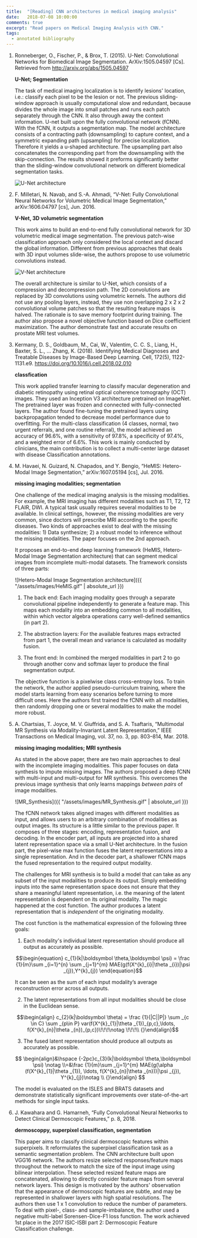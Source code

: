 ```yaml
---
title:  "[Reading] CNN architectures in medical imaging analysis"
date:   2018-07-08 10:00:00
comments: true
excerpt: "Read papers on Medical Imaging Analysis with CNN."
tags:
  - annotated bibliography
---
```




1. Ronneberger, O., Fischer, P., & Brox, T. (2015). U-Net: Convolutional Networks for Biomedical Image Segmentation. ArXiv:1505.04597 [Cs]. Retrieved from http://arxiv.org/abs/1505.04597


    **U-Net; Segmentation**

    The task of medical imaging localization is to identify lesions' location, i.e.: classify each pixel to be the lesion or not. The previous sliding-window approach is usually computational slow and redundant, because divides the whole image into small patches and runs each patch separately through the CNN. It also through away the context information. U-net built upon the fully convolutional network (fCNN). With the fCNN, it outputs a segmentation map. The model architecture consists of a contracting path (downsampling) to capture context, and a symmetric expanding path (upsampling) for precise localization. Therefore it yields a u-shaped architecture. The upsampling part also concatenates the corresponding part from the downsampling with the skip-connection. The results showed it preforms significantly better than the sliding-window convolutional network on different biomedical segmentation tasks.

    ![U-Net architecture](https://lmb.informatik.uni-freiburg.de/people/ronneber/u-net/u-net-architecture.png)

1. F. Milletari, N. Navab, and S.-A. Ahmadi, “V-Net: Fully Convolutional Neural Networks for Volumetric Medical Image Segmentation,” arXiv:1606.04797 [cs], Jun. 2016.

    **V-Net, 3D volumetric segmentation**

    This work aims to build an end-to-end fully convolutional network for 3D volumetric medical image segmentation. The previous patch-wise classification approach only considered the local context and discard the global information. Different from previous approaches that deals with 3D input volumes slide-wise, the authors propose to use volumetric convolutions instead.


    ![V-Net architecture](https://vitalab.github.io/deep-learning/images/vnet/vnet.png)

     The overall architecture is similar to U-Net, which consists of a compression and decompression path. The 2D convolutions are replaced by 3D convolutions using volumetric kernels. The authors did not use any pooling layers, instead, they use non overlapping 2 x 2 x 2 convolutional volume patches so that the resulting feature maps is halved. The rationale is to save memory footprint during training. The author also propose a novel objective function based on Dice coefficient maximization. The author demonstrate fast and accurate results on prostate MRI test volumes.



1. Kermany, D. S., Goldbaum, M., Cai, W., Valentim, C. C. S., Liang, H., Baxter, S. L., … Zhang, K. (2018). Identifying Medical Diagnoses and Treatable Diseases by Image-Based Deep Learning. Cell, 172(5), 1122-1131.e9. https://doi.org/10.1016/j.cell.2018.02.010

    **classfication**

    This work applied transfer learning to classify macular degeneration and diabetic retinopathy using retinal optical coherence tomography (OCT) images. They used an Inception V3 architecture pretrained on ImageNet. The pretrained layer was frozen and connected with fully-connected layers. The author found fine-tuning the pretrained layers using backpropagation tended to decrease model performance due to overfitting. For the multi-class classification (4 classes, normal, two urgent referrals, and one routine referral), the model achieved an accuracy of 96.6%, with a sensitivity of 97.8%, a specificity of 97.4%, and a weighted error of 6.6%. This work is mainly conducted by clinicians, the main contribution is to collect a multi-center large dataset with disease Classification annotations.


1. M. Havaei, N. Guizard, N. Chapados, and Y. Bengio, “HeMIS: Hetero-Modal Image Segmentation,” arXiv:1607.05194 [cs], Jul. 2016.

    **missing imaging modalities; segmentation**

    One challenge of the medical imaging analysis is the missing modalities. For example, the MRI imaging has different modalities such as T1, T2, T2 FLAIR, DWI. A typical task usually requires several modalities to be available. In clinical settings, however, the missing modalities are very common, since doctors will prescribe MRI according to the specific diseases. Two kinds of approaches exist to deal with the missing modalities: 1) Data synthesize; 2) a robust model to inference without the missing modalities. The paper focuses on the 2nd approach.

    It proposes an end-to-end deep learning framework (HeMIS, Hetero-Modal Image Segmentation architecture) that can segment medical images from incomplete multi-modal datasets. The framework consists of three parts:

    ![Hetero-Modal Image Segmentation architecture]({{ "/assets/images/HeMIS.gif" | absolute_url }})

    1. The back end: Each imaging modality goes through a separate convolutional pipeline independently to generate a feature map. This maps each modality into an embedding common to all modalities, within which vector algebra operations carry well-defined semantics (in part 2).

    2. The abstraction layers: For the available features maps extracted from part 1, the overall mean and variance is calculated as modality fusion.

    3. The front end: In combined the merged modalities in part 2 to go through another conv and softmax layer to produce the final segmentation output.

    The objective function is a pixelwise class cross-entropy loss. To train the network, the author applied pseudo-curriculum training, where the model starts learning from easy scenarios before turning to more difficult ones. Here the authors first trained the fCNN with all modalities, then randomly dropping one or several modalities to make the model more robust.



1. A. Chartsias, T. Joyce, M. V. Giuffrida, and S. A. Tsaftaris, “Multimodal MR Synthesis via Modality-Invariant Latent Representation,” IEEE Transactions on Medical Imaging, vol. 37, no. 3, pp. 803–814, Mar. 2018.

    **missing imaging modalities; MRI synthesis**

    As stated in the above paper, there are two main approaches to deal with the incomplete imaging modalities. This paper focuses on data synthesis to impute missing images. The authors proposed a deep fCNN with multi-input and multi-output for MR synthesis. This overcomes the previous image synthesis that only learns mappings *between pairs* of image modalities.

    ![MR_Synthesis]({{ "/assets/images/MR_Synthesis.gif" | absolute_url }})

    The fCNN network takes aligned images with different modalities as input, and allows users to an arbitrary combination of modalities as output images. Its structure is a little similar to the previous paper. It composes of three stages: encoding, representation fusion, and decoding. In the encoder part, all inputs are projected into a shared latent representation space via a small U-Net architecture. In the fusion part, the pixel-wise max function fuses the latent representations into a single representation. And in the decoder part, a shallower fCNN maps the fused representation to the required output modality.

    The challenges for MRI synthesis is to build a model that can take as any subset of the input modalities to produce its output. Simply embedding inputs into the same representation space does not ensure that they share a meaningful latent representation, i.e. the meaning of the latent representation is dependent on its original modality. The magic happened at the cost function. The author produces a latent representation that is *independent* of the originating modality.

    The cost function is the mathematical expression of the following three goals:

    1) Each modality's individual latent representation should produce all output as accurately as possible.

    $$\begin{equation} c_{1}(k|\boldsymbol \theta,\boldsymbol \psi) = \frac {1}{m}\sum _{i=1}^{n} \sum _{j=1}^{m} MAE(g(f(X^{k}_{i}|\theta _{i})|\psi _{j}),Y^{k}_{j}) \end{equation}$$


    It can be seen as the sum of each input modality’s average reconstruction error across all outputs.

    2) The latent representations from all input modalities should be close in the Euclidean sense.

    $$\begin{align} c_{2}(k|\boldsymbol \theta) = \frac {1}{|C||P|} \sum _{c \in C} \sum _{p\in P} var(f(X^{k}_{1}|\theta _{1})_{p,c},\ldots, f(X^{k}_{n}|\theta _{n})_{p,c})\!\!\!\notag \!\!\!\\ {}\end{align}$$


    3) The fused latent representation should produce all outputs as accurately as possible.

    $$ \begin{align}&\hspace {-2pc}c_{3}(k|\boldsymbol \theta,\boldsymbol \psi) \notag \\=&\frac {1}{m}\sum _{j=1}^{m} MAE(g(\alpha (f(X^{k}_{1}|\theta _{1}), \ldots, f(X^{k}_{n}|\theta _{n}))|\psi _{j}), Y^{k}_{j})\notag \\ {}\end{align} $$

    The model is evaluated on the ISLES and BRATS datasets and demonstrate statistically significant improvements over state-of-the-art methods for single input tasks.

1. J. Kawahara and G. Hamarneh, “Fully Convolutional Neural Networks to Detect Clinical Dermoscopic Features,” p. 8, 2018.

    **dermoscoppy, superpixel classification, segmentation**

    This paper aims to classify clinical dermoscopic features within superpixels. It reformulates the superpixel classification task as a semantic segmentation problem. The CNN architecture built upon VGG16 network. The authors resize selected responses/feature maps throughout the network to match the size of the input image using bilinear interpolation. These selected resized feature maps are concatenated, allowing to directly consider feature maps from several network layers. This design is motivated by the authors' observation that the appearance of dermoscopic features are subtle, and may be represented in shallower layers with high spatial resolutions. The authors then use 1 x 1 convolution to reduce the number of parameters. To deal with pixel-, class- and sample-imbalance, the author used a negative multi-label Sorensen-Dice-F1 loss function. The work achieved 1st place in the 2017 ISIC-ISBI part 2: Dermoscopic Feature Classification challenge.
